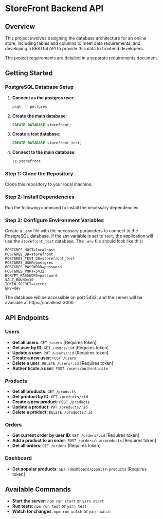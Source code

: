 # StoreFront Backend API

## Overview

This project involves designing the database architecture for an online store, including tables and columns to meet data requirements, and developing a RESTful API to provide this data to frontend developers.

The project requirements are detailed in a separate requirements document.

## Getting Started

### PostgreSQL Database Setup

1. **Connect as the postgres user**:

   ```bash
   psql -U postgres
   ```

2. **Create the main database**:

   ```sql
   CREATE DATABASE storefront;
   ```

3. **Create a test database**:

   ```sql
   CREATE DATABASE storefront_test;
   ```

4. **Connect to the main database**:
   ```sql
   \c storefront
   ```

### Step 1: Clone the Repository

Clone this repository to your local machine.

### Step 2: Install Dependencies

Run the following command to install the necessary dependencies:

### Step 3: Configure Environment Variables

Create a `.env` file with the necessary parameters to connect to the PostgreSQL database. If the `ENV` variable is set to `test`, the application will use the `storefront_test` database. The `.env` file should look like this:

```
POSTGRES_HOST=localhost
POSTGRES_DB=storefront
POSTGRES_TEST_DB=storefront_test
POSTGRES_USER=postgres
POSTGRES_PASSWORD=password
POSTGRES_PORT=5432
BCRYPT_PASSWORD=password
SALT_ROUND=10
TOKEN_SECRET=secret
ENV=dev
```

The database will be accessible on port 5432, and the server will be available at https://localhost:3000.

## API Endpoints

### Users

- **Get all users**: `GET /users` [Requires token]
- **Get user by ID**: `GET /users/:id` [Requires token]
- **Update a user**: `PUT /users/:id` [Requires token]
- **Create a new user**: `POST /users` 
- **Delete a user**: `DELETE /users/:id` [Requires token]
- **Authenticate a user**: `POST /users/authenticate`

### Products

- **Get all products**: `GET /products`
- **Get product by ID**: `GET /products/:id`
- **Create a new product**: `POST /products` 
- **Update a product**: `PUT /products/:id`
- **Delete a product**: `DELETE /products/:id`

### Orders

- **Get current order by user ID**: `GET /orders/:id` [Requires token]
- **Add a product to an order**: `POST /orders/:id/products` [Requires token]
- **Get all orders**: `GET /orders` [Requires token]

### Dashboard

- **Get popular products**: `GET /dashboard/popular-products` [Requires token]

## Available Commands

- **Start the server**: `npm run start` or `yarn start`
- **Run tests**: `npm run test` or `yarn test`
- **Watch for changes**: `npm run watch` or `yarn watch`
